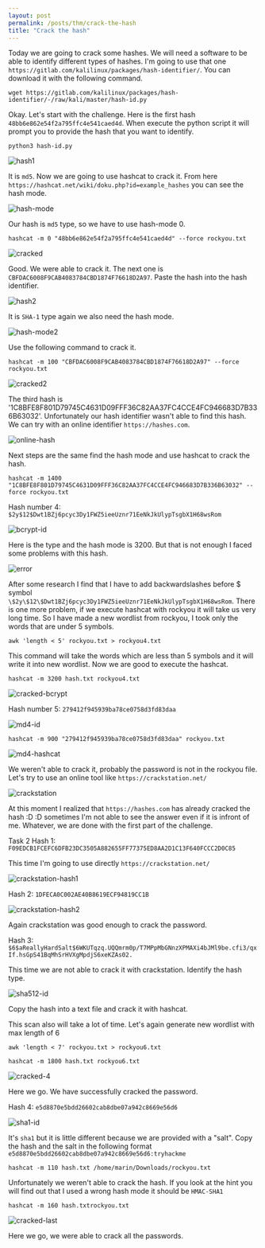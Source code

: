 ```yaml
---
layout: post
permalink: /posts/thm/crack-the-hash
title: "Crack the hash"
---
```


Today we are going to crack some hashes. We will need a software to be able to identify different types of hashes. I'm going to use that one `https://gitlab.com/kalilinux/packages/hash-identifier/`. You can download it with the following command.

```
wget https://gitlab.com/kalilinux/packages/hash-identifier/-/raw/kali/master/hash-id.py
```

Okay. Let's start with the challenge. Here is the first hash `48bb6e862e54f2a795ffc4e541caed4d`. When execute the python script it will prompt you to provide the hash that you want to identify.

```
python3 hash-id.py
```

![hash1](/assets/images/thm/crack-the-hash/hash1.png)

It is `md5`. Now we are going to use hashcat to crack it. From here `https://hashcat.net/wiki/doku.php?id=example_hashes` you can see the hash mode. 

![hash-mode](/assets/images/thm/crack-the-hash/hash-mode.png)

Our hash is `md5` type, so we have to use hash-mode 0.

```
hashcat -m 0 "48bb6e862e54f2a795ffc4e541caed4d" --force rockyou.txt 
```

![cracked](/assets/images/thm/crack-the-hash/cracked.png)

Good. We were able to crack it. The next one is `CBFDAC6008F9CAB4083784CBD1874F76618D2A97`. Paste the hash into the hash identifier.

![hash2](/assets/images/thm/crack-the-hash/hash2.png)

It is `SHA-1` type again we also need the hash mode.

![hash-mode2](/assets/images/thm/crack-the-hash/hash-mode2.png)

Use the following command to crack it.

```
hashcat -m 100 "CBFDAC6008F9CAB4083784CBD1874F76618D2A97" --force rockyou.txt
```

![cracked2](/assets/images/thm/crack-the-hash/cracked2.png)

The third hash is '1C8BFE8F801D79745C4631D09FFF36C82AA37FC4CCE4FC946683D7B336B63032'. Unfortunately our hash identifier wasn't able to find this hash. We can try with an online identifier `https://hashes.com`.

![online-hash](/assets/images/thm/crack-the-hash/online-hash.png)

Next steps are the same find the hash mode and use hashcat to crack the hash.

```
hashcat -m 1400 "1C8BFE8F801D79745C4631D09FFF36C82AA37FC4CCE4FC946683D7B336B63032" --force rockyou.txt 
```

Hash number 4: `$2y$12$Dwt1BZj6pcyc3Dy1FWZ5ieeUznr71EeNkJkUlypTsgbX1H68wsRom` <br/>

![bcrypt-id](/assets/images/thm/crack-the-hash/bcrypt-id.png)

Here is the type and the hash mode is 3200. But that is not enough I faced some problems with this hash.

![error](/assets/images/thm/crack-the-hash/error.png)

After some research I find that I have to add backwardslashes before $ symbol `\$2y\$12\$Dwt1BZj6pcyc3Dy1FWZ5ieeUznr71EeNkJkUlypTsgbX1H68wsRom`. There is one more problem, if we execute hashcat with rockyou it will take us very long time. So I have made a new wordlist from rockyou, I took only the words that are under 5 symbols.

```
awk 'length < 5' rockyou.txt > rockyou4.txt
```

This command will take the words which are less than 5 symbols and it will write it into new wordlist. Now we are good to execute the hashcat.

```
hashcat -m 3200 hash.txt rockyou4.txt 
```

![cracked-bcrypt](/assets/images/thm/crack-the-hash/cracked-bcrypt.png)

Hash number 5: `279412f945939ba78ce0758d3fd83daa`

![md4-id](/assets/images/thm/crack-the-hash/md4-id.png)

```
hashcat -m 900 "279412f945939ba78ce0758d3fd83daa" rockyou.txt 
```

![md4-hashcat](/assets/images/thm/crack-the-hash/md4-hashcat.png)

We weren't able to crack it, probably the password is not in the rockyou file. Let's try to use an online tool like `https://crackstation.net/`

![crackstation](/assets/images/thm/crack-the-hash/crackstation.png)

At this moment I realized that `https://hashes.com` has already cracked the hash :D :D sometimes I'm not able to see the answer even if it is infront of me. Whatever, we are done with the first part of the challenge.

Task 2 Hash 1: `F09EDCB1FCEFC6DFB23DC3505A882655FF77375ED8AA2D1C13F640FCCC2D0C85`

This time I'm going to use directly `https://crackstation.net/`

![crackstation-hash1](/assets/images/thm/crack-the-hash/crackstation-hash1.png)

Hash 2: `1DFECA0C002AE40B8619ECF94819CC1B`

![crackstation-hash2](/assets/images/thm/crack-the-hash/crackstation-hash2.png)

Again crackstation was good enough to crack the password.

Hash 3: `$6$aReallyHardSalt$6WKUTqzq.UQQmrm0p/T7MPpMbGNnzXPMAXi4bJMl9be.cfi3/qxIf.hsGpS41BqMhSrHVXgMpdjS6xeKZAs02.`

This time we are not able to crack it with crackstation. Identify the hash type.

![sha512-id](/assets/images/thm/crack-the-hash/sha512-id.png)

Copy the hash into a text file and crack it with hashcat. <br/>

This scan also will take a lot of time. Let's again generate new wordlist with max length of 6

```
awk 'length < 7' rockyou.txt > rockyou6.txt
```

```
hashcat -m 1800 hash.txt rockyou6.txt
```

![cracked-4](/assets/images/thm/crack-the-hash/cracked-4.png)

Here we go. We have successfully cracked the password.

Hash 4: `e5d8870e5bdd26602cab8dbe07a942c8669e56d6`

![sha1-id](/assets/images/thm/crack-the-hash/sha1-id.png)

It's `sha1` but it is little different because we are provided with a "salt". Copy the hash and the salt in the following format `e5d8870e5bdd26602cab8dbe07a942c8669e56d6:tryhackme`

```
hashcat -m 110 hash.txt /home/marin/Downloads/rockyou.txt 
```

Unfortunately we weren't able to crack the hash. If you look at the hint you will find out that I used a wrong hash mode it should be `HMAC-SHA1`

```
hashcat -m 160 hash.txtrockyou.txt
``` 

![cracked-last](/assets/images/thm/crack-the-hash/cracked-last.png)

Here we go, we were able to crack all the passwords.
